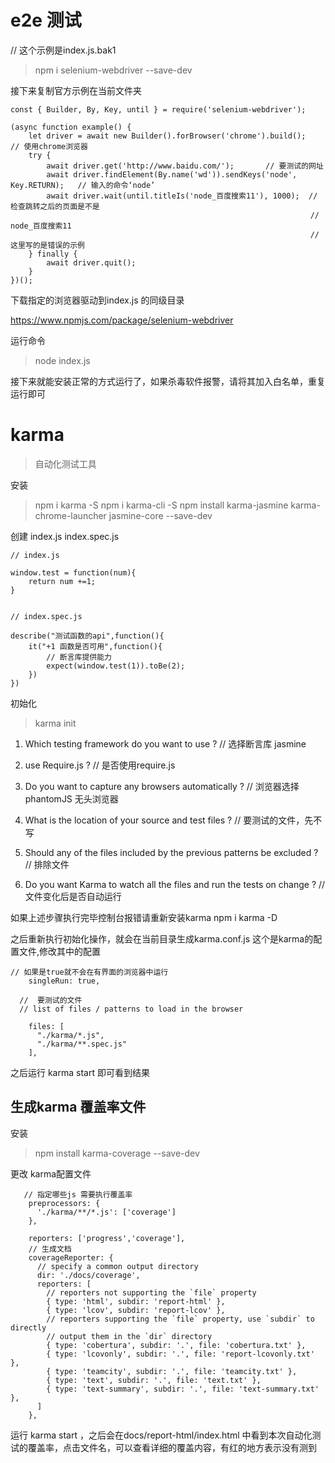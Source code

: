 # e2e 测试  

// 这个示例是index.js.bak1

> npm i selenium-webdriver --save-dev

接下来复制官方示例在当前文件夹

```
const { Builder, By, Key, until } = require('selenium-webdriver');

(async function example() {
    let driver = await new Builder().forBrowser('chrome').build();   // 使用chrome浏览器
    try {
        await driver.get('http://www.baidu.com/');       // 要测试的网址
        await driver.findElement(By.name('wd')).sendKeys('node', Key.RETURN);   // 输入的命令‘node’
        await driver.wait(until.titleIs('node_百度搜索11'), 1000);  // 检查跳转之后的页面是不是
                                                                   // node_百度搜索11
                                                                   // 这里写的是错误的示例
    } finally {
        await driver.quit();
    }
})();

```

下载指定的浏览器驱动到index.js 的同级目录

https://www.npmjs.com/package/selenium-webdriver


运行命令  

> node index.js

接下来就能安装正常的方式运行了，如果杀毒软件报警，请将其加入白名单，重复运行即可




# karma 

> 自动化测试工具

安装

> npm i karma -S
npm i karma-cli -S
npm install karma-jasmine karma-chrome-launcher jasmine-core --save-dev

创建 index.js index.spec.js

```
// index.js

window.test = function(num){
    return num +=1;
}


// index.spec.js

describe("测试函数的api",function(){
    it("+1 函数是否可用",function(){
        // 断言库提供能力
        expect(window.test(1)).toBe(2);
    })
})

```


初始化

> karma init

1. Which testing framework do you want to use ?  // 选择断言库  jasmine

2.  use Require.js ?  // 是否使用require.js

3. Do you want to capture any browsers automatically ?  // 浏览器选择  phantomJS  无头浏览器

4. What is the location of your source and test files ?  // 要测试的文件，先不写

5. Should any of the files included by the previous patterns be excluded ? // 排除文件

6. Do you want Karma to watch all the files and run the tests on change ?  // 文件变化后是否自动运行

如果上述步骤执行完毕控制台报错请重新安装karma
npm i karma -D

之后重新执行初始化操作，就会在当前目录生成karma.conf.js 这个是karma的配置文件,修改其中的配置

```
// 如果是true就不会在有界面的浏览器中运行
    singleRun: true,

  //  要测试的文件 
  // list of files / patterns to load in the browser

    files: [
      "./karma/*.js",
      "./karma/**.spec.js"
    ],

```

之后运行 karma start  即可看到结果


## 生成karma 覆盖率文件

安装

> npm install karma-coverage --save-dev

更改 karma配置文件

```
   // 指定哪些js 需要执行覆盖率
    preprocessors: {
      './karma/**/*.js': ['coverage']
    },

    reporters: ['progress','coverage'],
    // 生成文档
    coverageReporter: {
      // specify a common output directory
      dir: './docs/coverage',
      reporters: [
        // reporters not supporting the `file` property
        { type: 'html', subdir: 'report-html' },
        { type: 'lcov', subdir: 'report-lcov' },
        // reporters supporting the `file` property, use `subdir` to directly
        // output them in the `dir` directory
        { type: 'cobertura', subdir: '.', file: 'cobertura.txt' },
        { type: 'lcovonly', subdir: '.', file: 'report-lcovonly.txt' },
        { type: 'teamcity', subdir: '.', file: 'teamcity.txt' },
        { type: 'text', subdir: '.', file: 'text.txt' },
        { type: 'text-summary', subdir: '.', file: 'text-summary.txt' },
      ]
    },

```

运行 karma start ，之后会在docs/report-html/index.html 中看到本次自动化测试的覆盖率，点击文件名，可以查看详细的覆盖内容，有红的地方表示没有测到